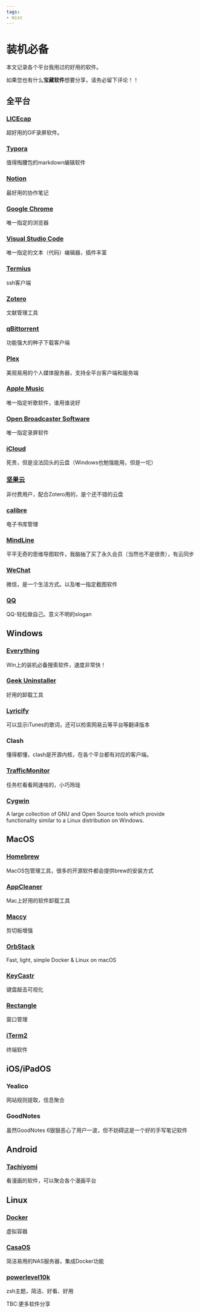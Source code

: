 ```yaml
---
tags:
- misc
---
```


# 装机必备
本文记录各个平台我用过的好用的软件。

如果您也有什么**宝藏软件**想要分享，请务必留下评论！！

## 全平台

### [LICEcap](https://www.cockos.com/licecap/)
超好用的GIF录屏软件。
### [Typora](https://typora.io/)
值得掏腰包的markdown编辑软件
### [Notion](https://www.notion.so/)
最好用的协作笔记
### [Google Chrome](https://www.google.com/chrome/)
唯一指定的浏览器
### [Visual Studio Code](https://code.visualstudio.com/)
唯一指定的文本（代码）编辑器，插件丰富
### [Termius](https://termius.com/)
ssh客户端
### [Zotero](https://www.zotero.org/)
文献管理工具
### [qBittorrent](https://www.qbittorrent.org/)
功能强大的种子下载客户端
### [Plex](https://www.plex.tv/)
美观易用的个人媒体服务器，支持全平台客户端和服务端
### [Apple Music](https://music.apple.com/)
唯一指定听歌软件，谁用谁说好
### [Open Broadcaster Software](https://obsproject.com/)
唯一指定录屏软件
### [iCloud](https://www.icloud.com/)
死贵，但是没法回头的云盘（Windows也勉强能用，但是一坨）
### [坚果云](https://www.jianguoyun.com/)
非付费用户，配合Zotero用的，是个还不错的云盘
### [calibre](https://calibre-ebook.com/)
电子书库管理
### [MindLine](https://www.mindline.cn/)
平平无奇的思维导图软件，我脑抽了买了永久会员（当然也不是很贵），有云同步
### [WeChat](https://weixin.qq.com/)
微信，是一个生活方式。以及唯一指定截图软件
### [QQ](https://im.qq.com/)
QQ-轻松做自己。意义不明的slogan


## Windows
### [Everything](https://www.voidtools.com/zh-cn/)
Win上的装机必备搜索软件，速度非常快！
### [Geek Uninstaller](https://geekuninstaller.com/)
好用的卸载工具
### [Lyricify](https://github.com/WXRIW/Lyricify-App)
可以显示iTunes的歌词，还可以检索网易云等平台等翻译版本
### Clash
懂得都懂，clash是开源内核，在各个平台都有对应的客户端。
### [TrafficMonitor](https://github.com/zhongyang219/TrafficMonitor)
任务栏看看网速啥的，小巧玲珑
### [Cygwin](https://www.cygwin.com/)
A large collection of GNU and Open Source tools which provide functionality similar to a Linux distribution on Windows.


## MacOS
### [Homebrew](https://brew.sh/)
MacOS包管理工具，很多的开源软件都会提供brew的安装方式
### [AppCleaner](https://freemacsoft.net/appcleaner/)
Mac上好用的软件卸载工具
### [Maccy](https://maccy.app/)
剪切板增强
### [OrbStack](https://orbstack.dev/)
Fast, light, simple Docker & Linux on macOS
### [KeyCastr](https://github.com/keycastr/keycastr)
键盘敲击可视化
### [Rectangle](https://rectangleapp.com/)
窗口管理
### [iTerm2](https://iterm2.com/)
终端软件


## iOS/iPadOS
### Yealico
网站规则提取，信息聚合
### GoodNotes
虽然GoodNotes 6狠狠恶心了用户一波，但不妨碍这是一个好的手写笔记软件


## Android
### [Tachiyomi](https://tachiyomi.org/)
看漫画的软件，可以聚合各个漫画平台


## Linux
### [Docker](https://www.docker.com/)
虚拟容器
### [CasaOS](https://casaos.io/)
简洁易用的NAS服务器，集成Docker功能
### [powerlevel10k](https://github.com/romkatv/powerlevel10k)
zsh主题，简洁、好看、好用

TBC:更多软件分享